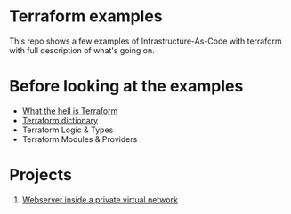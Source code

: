 # Terraform examples
This repo shows a few examples of Infrastructure-As-Code with terraform with full description of what's going on.

# Before looking at the examples
* [What the hell is Terraform](https://github.com/KonstantinBelenko/Terraform-Projects/blob/main/documentation/what_is_terraform.md)
* [Terraform dictionary](https://github.com/KonstantinBelenko/Terraform-Projects/blob/main/documentation/terraform_dictionary.md)
* Terraform Logic & Types
* Terraform Modules & Providers

# Projects
1. [Webserver inside a private virtual network](https://github.com/KonstantinBelenko/Terraform-Projects/tree/main/webserver)
